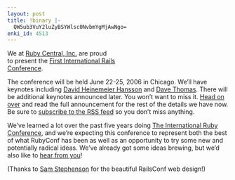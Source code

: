```yaml
---
layout: post
title: !binary |-
  QW5ub3VuY2luZyBSYWlsc0NvbmYgMjAwNgo=
enki_id: 4513
---
```


We at <a href="http://www.rubycentral.org">Ruby Central, Inc.</a> are
proud  
to present the <a href="http://railsconf.org/">First International
Rails  
Conference</a>.

<p>
The conference will be held June 22-25, 2006 in Chicago. We’ll have  
keynotes including <a href="http://www.loudthinking.com">David
Heinemeier  
Hansson</a> and <a href="http://www.pragmaticprogrammer.com">Dave  
Thomas</a>. There will be additional keynotes announced later. You  
won’t want to miss it. <a
href="http://railsconf.org/articles/2005/11/24/announcing-railsconf-2006">Head  
on over</a> and read the full announcement for the rest of the details
we  
have now. Be sure to <a
href="http://railsconf.org/xml/rss/feed.xml">subscribe to the RSS
feed</a>  
so you don’t miss anything.

</p>
<p>
We’ve learned a lot over the past five years doing <a
href="http://www.rubyconf.org">The International Ruby Conference</a>,
and  
we’re expecting this conference to represent both the best of what  
RubyConf has been as well as an opportunity to try some new and
potentially  
radical ideas. We’ve already got some ideas brewing, but we’d  
also like to <a
href="http://wiki.rubyonrails.org/rails/pages/RailsConfIdeas">hear
from  
you</a>!

</p>
<p>
(Thanks to <a href="http://conio.net">Sam Stephenson</a> for the
beautiful  
RailsConf web design!)

</p>
